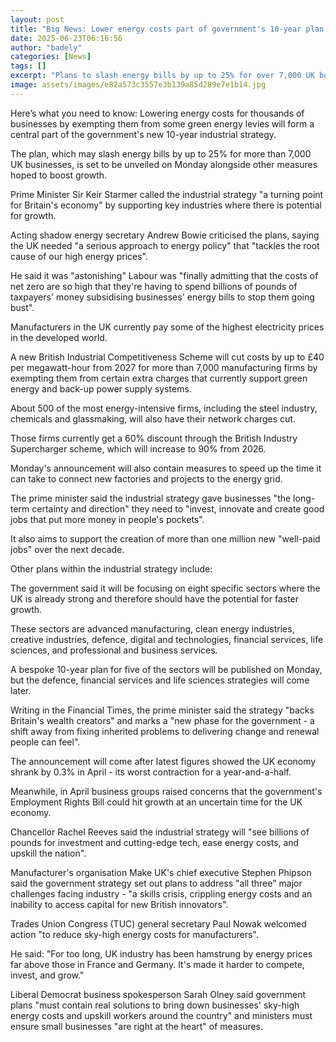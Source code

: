 ```yaml
---
layout: post
title: "Big News: Lower energy costs part of government's 10-year plan for industry"
date: 2025-06-23T06:16:56
author: "badely"
categories: [News]
tags: []
excerpt: "Plans to slash energy bills by up to 25% for over 7,000 UK businesses will be announced alongside other plans to boost growth."
image: assets/images/e82a573c3557e3b139a85d289e7e1b14.jpg
---
```


Here’s what you need to know: Lowering energy costs for thousands of businesses by exempting them from some green energy levies will form a central part of the government's new 10-year industrial strategy.

The plan, which may slash energy bills by up to 25% for more than 7,000 UK businesses, is set to be unveiled on Monday alongside other measures hoped to boost growth.

Prime Minister Sir Keir Starmer called the industrial strategy "a turning point for Britain's economy" by supporting key industries where there is potential for growth.

Acting shadow energy secretary Andrew Bowie criticised the plans, saying the UK needed "a serious approach to energy policy" that "tackles the root cause of our high energy prices".

He said it was "astonishing" Labour was "finally admitting that the costs of net zero are so high that they're having to spend billions of pounds of taxpayers' money subsidising businesses' energy bills to stop them going bust".

Manufacturers in the UK currently pay some of the highest electricity prices in the developed world.

A new British Industrial Competitiveness Scheme will cut costs by up to £40 per megawatt-hour from 2027 for more than 7,000 manufacturing firms by exempting them from certain extra charges that currently support green energy and back-up power supply systems.

About 500 of the most energy-intensive firms, including the steel industry, chemicals and glassmaking, will also have their network charges cut.

Those firms currently get a 60% discount through the British Industry Supercharger scheme, which will increase to 90% from 2026.

Monday's announcement will also contain measures to speed up the time it can take to connect new factories and projects to the energy grid.

The prime minister said the industrial strategy gave businesses "the long-term certainty and direction" they need to "invest, innovate and create good jobs that put more money in people's pockets".

It also aims to support the creation of more than one million new "well-paid jobs" over the next decade.

Other plans within the industrial strategy include:

The government said it will be focusing on eight specific sectors where the UK is already strong and therefore should have the potential for faster growth.

These sectors are advanced manufacturing, clean energy industries, creative industries, defence, digital and technologies, financial services, life sciences, and professional and business services.

A bespoke 10-year plan for five of the sectors will be published on Monday, but the defence, financial services and life sciences strategies will come later.

Writing in the Financial Times, the prime minister said the strategy "backs Britain's wealth creators" and marks a "new phase for the government - a shift away from fixing inherited problems to delivering change and renewal people can feel".

The announcement will come after latest figures showed the UK economy shrank by 0.3% in April - its worst contraction for a year-and-a-half.

Meanwhile, in April business groups raised concerns that the government's Employment Rights Bill could hit growth at an uncertain time for the UK economy.

Chancellor Rachel Reeves said the industrial strategy will "see billions of pounds for investment and cutting-edge tech, ease energy costs, and upskill the nation".

Manufacturer's organisation Make UK's chief executive Stephen Phipson said the government strategy set out plans to address "all three" major challenges facing industry - "a skills crisis, crippling energy costs and an inability to access capital for new British innovators".

Trades Union Congress (TUC) general secretary Paul Nowak welcomed action "to reduce sky-high energy costs for manufacturers".

He said: "For too long, UK industry has been hamstrung by energy prices far above those in France and Germany. It's made it harder to compete, invest, and grow."

Liberal Democrat business spokesperson Sarah Olney said government plans "must contain real solutions to bring down businesses' sky-high energy costs and upskill workers around the country" and ministers must ensure small businesses "are right at the heart" of measures.

